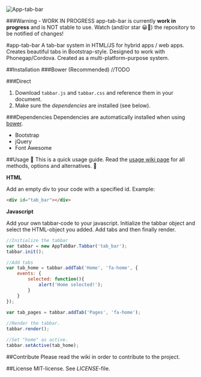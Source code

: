 ![App-tab-bar](https://i.imgur.com/CLUH1Ws.png)

###Warning - WORK IN PROGRESS
app-tab-bar is currently **work in progress** and is NOT stable to use. Watch (and/or star 😀🌟) the repository to be notified of changes!

#app-tab-bar
A tab-bar system in HTML/JS for hybrid apps / web apps. Creates beautiful tabs in Bootstrap-style. Designed to work with Phonegap/Cordova. Created as a multi-platform-purpose system. 

##Installation 
###Bower (Recommended)
//TODO

###Direct
1. Download `tabbar.js` and `tabbar.css` and reference them in your document.
2. Make sure the *dependencies* are installed (see below).

###Dependencies
Dependencies are automatically installed when using [bower](https://bower.io/). 

* Bootstrap
* jQuery
* Font Awesome

##Usage
🌴 This is a quick usage guide. Read the [usage wiki page](https://github.com/ErlendEllingsen/app-tab-bar/wiki/Usage) for all methods, options and alternatives. 🌴

**HTML**

Add an empty div to your code with a specified id. Example:

```html
<div id="tab_bar"></div>
```

**Javascript**

Add your own tabbar-code to your javascript. Initialize the tabbar object and select the HTML-object you added. Add tabs and then finally render.

```javascript
//Initialize the tabbar
var tabbar = new AppTabBar.Tabbar('tab_bar');
tabbar.init();

//Add tabs
var tab_home = tabbar.addTab('Home', 'fa-home', {
	events: {
		selected: function(){
			alert('Home selected!');
		}
	}
});

var tab_pages = tabbar.addTab('Pages', 'fa-home');
	
//Render the tabbar.
tabbar.render();

//Set "home" as active.
tabbar.setActive(tab_home);
```



##Contribute
Please read the wiki in order to contribute to the project.

##License 
MIT-license. See *LICENSE*-file.